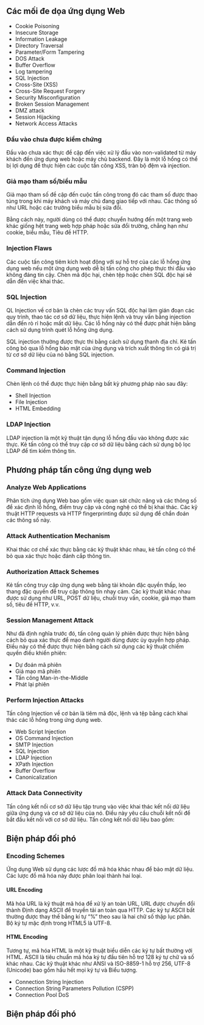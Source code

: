 ## Các mối đe dọa ứng dụng Web
* Cookie Poisoning
* Insecure Storage
* Information Leakage
* Directory Traversal
* Parameter/Form Tampering
* DOS Attack
* Buffer Overflow
* Log tampering
* SQL Injection
* Cross-Site (XSS)
* Cross-Site Request Forgery
* Security Misconfiguration
* Broken Session Management
* DMZ attack
* Session Hijacking
* Network Access Attacks

### Đầu vào chưa được kiểm chứng
Đầu vào chưa xác thực đề cập đến việc xử lý đầu vào non-validated từ máy khách đến ứng dụng web hoặc máy chủ backend. Đây là một lỗ hổng có thể bị lợi dụng để thực hiện các cuộc tấn công XSS, tràn bộ đệm và injection.
### Giả mạo tham số/biểu mẫu
Giả mạo tham số đề cập đến cuộc tấn công trong đó các tham số được thao túng trong khi máy khách và máy chủ đang giao tiếp với nhau. Các thông số như URL hoặc các trường biểu mẫu bị sửa đổi.

Bằng cách này, người dùng có thể được chuyển hướng đến một trang web khác giống hệt trang web hợp pháp hoặc sửa đổi trường, chẳng hạn như cookie, biểu mẫu, Tiêu đề HTTP.
### Injection Flaws
Các cuộc tấn công tiêm kích hoạt động với sự hỗ trợ của các lỗ hổng ứng dụng web nếu một ứng dụng web dễ bị tấn công cho phép thực thi đầu vào không đáng tin cậy. Chèn mã độc hại, chèn tệp hoặc chèn SQL độc hại sẽ dẫn đến việc khai thác.
### SQL Injection
QL Injection về cơ bản là chèn các truy vấn SQL độc hại làm gián đoạn các quy trình, thao tác cơ sở dữ liệu, thực hiện lệnh và truy vấn bằng injection dẫn đến rò rỉ hoặc mất dữ liệu. Các lỗ hổng này có thể được phát hiện bằng cách sử dụng trình quét lỗ hổng ứng dụng.

SQL injection thường được thực thi bằng cách sử dụng thanh địa chỉ. Kẻ tấn công bỏ qua lỗ hổng bảo mật của ứng dụng và trích xuất thông tin có giá trị từ cơ sở dữ liệu của nó bằng SQL injection.
### Command Injection
Chèn lệnh có thể được thực hiện bằng bất kỳ phương pháp nào sau đây:

* Shell Injection
* File Injection
* HTML Embedding
### LDAP Injection
LDAP injection là một kỹ thuật tận dụng lỗ hổng đầu vào không được xác thực. Kẻ tấn công có thể truy cập cơ sở dữ liệu bằng cách sử dụng bộ lọc LDAP để tìm kiếm thông tin.
## Phương pháp tấn công ứng dụng web
### Analyze Web Applications
Phân tích ứng dụng Web bao gồm việc quan sát chức năng và các thông số để xác định lỗ hổng, điểm truy cập và công nghệ có thể bị khai thác. Các kỹ thuật HTTP requests và HTTP fingerprinting được sử dụng để chẩn đoán các thông số này.
### Attack Authentication Mechanism
Khai thác cơ chế xác thực bằng các kỹ thuật khác nhau, kẻ tấn công có thể bỏ qua xác thực hoặc đánh cắp thông tin.
### Authorization Attack Schemes
Kẻ tấn công truy cập ứng dụng web bằng tài khoản đặc quyền thấp, leo thang đặc quyền để truy cập thông tin nhạy cảm. Các kỹ thuật khác nhau được sử dụng như URL, POST dữ liệu, chuỗi truy vấn, cookie, giả mạo tham số, tiêu đề HTTP, v.v.
### Session Management Attack
Như đã định nghĩa trước đó, tấn công quản lý phiên được thực hiện bằng cách bỏ qua xác thực để mạo danh người dùng được ủy quyền hợp pháp. Điều này có thể được thực hiện bằng cách sử dụng các kỹ thuật chiếm quyền điều khiển phiên:

* Dự đoán mã phiên
* Giả mạo mã phiên
* Tấn công Man-in-the-Middle
* Phát lại phiên
### Perform Injection Attacks
Tấn công Injection về cơ bản là tiêm mã độc, lệnh và tệp bằng cách khai thác các lỗ hổng trong ứng dụng web.

* Web Script Injection
* OS Command Injection
* SMTP Injection
* SQL Injection
* LDAP Injection
* XPath Injection
* Buffer Overflow
* Canonicalization
### Attack Data Connectivity
Tấn công kết nối cơ sở dữ liệu tập trung vào việc khai thác kết nối dữ liệu giữa ứng dụng và cơ sở dữ liệu của nó. Điều này yêu cầu chuỗi kết nối để bắt đầu kết nối với cơ sở dữ liệu. Tấn công kết nối dữ liệu bao gồm:
## Biện pháp đối phó
### Encoding Schemes
Ứng dụng Web sử dụng các lược đồ mã hóa khác nhau để bảo mật dữ liệu. Các lược đồ mã hóa này được phân loại thành hai loại.
#### URL Encoding
Mã hóa URL là kỹ thuật mã hóa để xử lý an toàn URL, URL được chuyển đổi thành Định dạng ASCII để truyền tải an toàn qua HTTP. Các ký tự ASCII bất thường được thay thế bằng kí tự “%” theo sau là hai chữ số thập lục phân. Bộ ký tự mặc định trong HTML5 là UTF-8.
#### HTML Encoding
Tương tự, mã hóa HTML là một kỹ thuật biểu diễn các ký tự bất thường với HTML. ASCII là tiêu chuẩn mã hóa ký tự đầu tiên hỗ trợ 128 ký tự chữ và số khác nhau. Các kỹ thuật khác như ANSI và ISO-8859-1 hỗ trợ 256, UTF-8 (Unicode) bao gồm hầu hết mọi ký tự và Biểu tượng.

* Connection String Injection
* Connection String Parameters Pollution (CSPP)
* Connection Pool DoS
## Biện pháp đối phó

